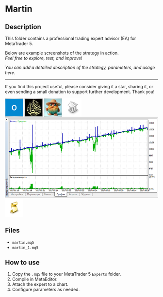# Martin

## Description
This folder contains a professional trading expert advisor (EA) for MetaTrader 5.

Below are example screenshots of the strategy in action.  
*Feel free to explore, test, and improve!*

*You can add a detailed description of the strategy, parameters, and usage here.*

---

If you find this project useful, please consider giving it a star, sharing it, or even sending a small donation to support further development. Thank you!

![Screenshot](5FACFA91-4F48.png)
![Screenshot](62318A06-9A53.jpg)
![Screenshot](65d8b5a2-f9d9.jpg)
![Screenshot](library.png)
![Screenshot](Martin_test.png)
![Screenshot](script.png)

## Files
- `martin.mq5`
- `martin_1.mq5`

## How to use
1. Copy the `.mq5` file to your MetaTrader 5 `Experts` folder.
2. Compile in MetaEditor.
3. Attach the expert to a chart.
4. Configure parameters as needed.
